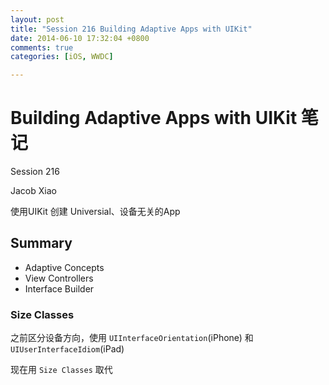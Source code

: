 ```yaml
---
layout: post
title: "Session 216 Building Adaptive Apps with UIKit"
date: 2014-06-10 17:32:04 +0800
comments: true
categories: [iOS, WWDC]

---
```


# Building Adaptive Apps with UIKit 笔记

Session 216

Jacob Xiao

使用UIKit 创建 Universial、设备无关的App

## Summary

* Adaptive Concepts
* View Controllers
* Interface Builder


### Size Classes

之前区分设备方向，使用 `UIInterfaceOrientation`(iPhone) 和 `UIUserInterfaceIdiom`(iPad)

现在用 `Size Classes` 取代



